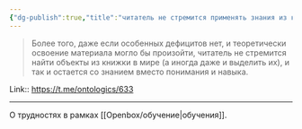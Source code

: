 ```yaml
---
{"dg-publish":true,"title":"читатель не стремится применять знания из книг","tags":["quotes"],"date":"2023-05-04T11:34:58+04:00","modified_at":"2023-11-06T19:47:12+04:00","alias":"читатель не стремится применять знания из книг","dg-path":"/quotes/202305041134.md","permalink":"/quotes/202305041134/","dgPassFrontmatter":true}
---
```



> Более того, даже если особенных дефицитов нет, и теоретически освоение материала могло бы произойти, читатель не стремится найти объекты из книжки в мире (а иногда даже и выделить их), и так и остается со знанием вместо понимания и навыка.

Link:: https://t.me/ontologics/633

---

О трудностях в рамках [[Openbox/обучение|обучения]].
